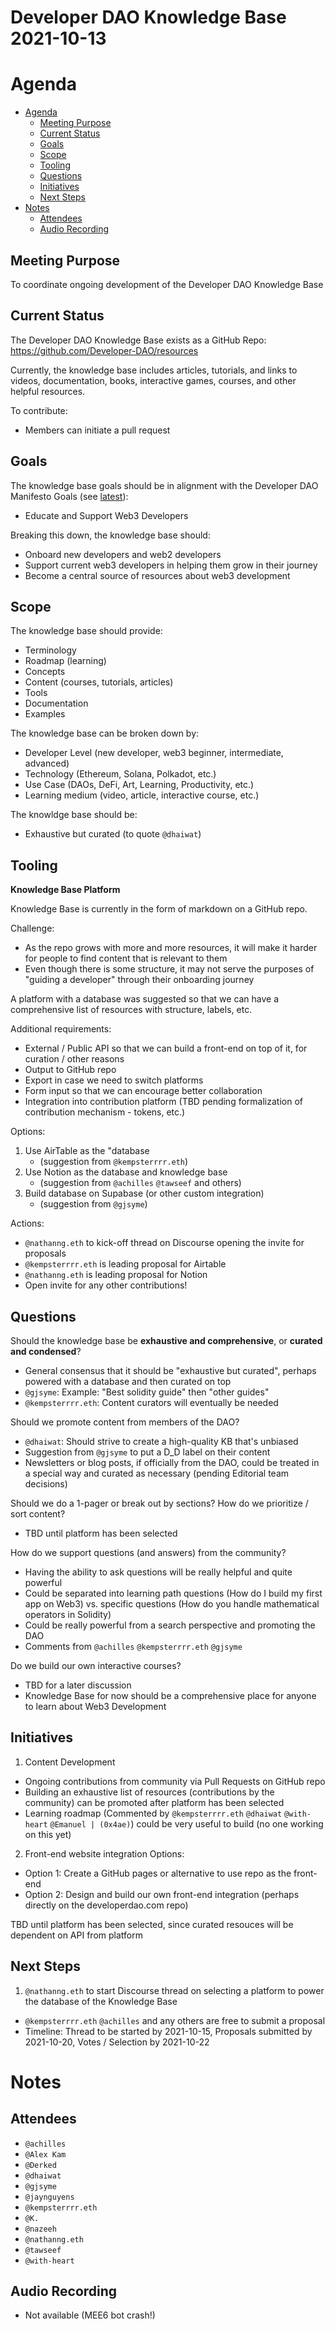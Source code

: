 <h1>Developer DAO Knowledge Base 2021-10-13</h1>

# Agenda
- [Agenda](#agenda)
  - [Meeting Purpose](#meeting-purpose)
  - [Current Status](#current-status)
  - [Goals](#goals)
  - [Scope](#scope)
  - [Tooling](#tooling)
  - [Questions](#questions)
  - [Initiatives](#initiatives)
  - [Next Steps](#next-steps)
- [Notes](#notes)
  - [Attendees](#attendees)
  - [Audio Recording](#audio-recording)


## Meeting Purpose
To coordinate ongoing development of the Developer DAO Knowledge Base

## Current Status
The Developer DAO Knowledge Base exists as a GitHub Repo: https://github.com/Developer-DAO/resources

Currently, the knowledge base includes articles, tutorials, and links to videos, documentation, books, interactive games, courses, and other helpful resources.

To contribute:
- Members can initiate a pull request

## Goals
The knowledge base goals should be in alignment with the Developer DAO Manifesto Goals (see [latest](https://github.com/Developer-DAO/community/blob/278f31196a029ae8dc7c9c55fbad6723cf8f7db2/dao-canvas-template.md#describe-the-daos-goals-as-explicitly-as-possible)):
- Educate and Support Web3 Developers

Breaking this down, the knowledge base should:
- Onboard new developers and web2 developers
- Support current web3 developers in helping them grow in their journey
- Become a central source of resources about web3 development

## Scope
The knowledge base should provide:
- Terminology
- Roadmap (learning)
- Concepts
- Content (courses, tutorials, articles)
- Tools
- Documentation
- Examples

The knowledge base can be broken down by:
- Developer Level (new developer, web3 beginner, intermediate, advanced)
- Technology (Ethereum, Solana, Polkadot, etc.)
- Use Case (DAOs, DeFi, Art, Learning, Productivity, etc.)
- Learning medium (video, article, interactive course, etc.)

The knowldge base should be:
- Exhaustive but curated (to quote `@dhaiwat`)

## Tooling
**Knowledge Base Platform**

Knowledge Base is currently in the form of markdown on a GitHub repo.

Challenge:
- As the repo grows with more and more resources, it will make it harder for people to find content that is relevant to them
- Even though there is some structure, it may not serve the purposes of "guiding a developer" through their onboarding journey

A platform with a database was suggested so that we can have a comprehensive list of resources with structure, labels, etc.

Additional requirements:
- External / Public API so that we can build a front-end on top of it, for curation / other reasons
- Output to GitHub repo
- Export in case we need to switch platforms
- Form input so that we can encourage better collaboration
- Integration into contribution platform (TBD pending formalization of contribution mechanism - tokens, etc.)

Options:
  1. Use AirTable as the "database
        - (suggestion from `@kempsterrrr.eth`) 
  2. Use Notion as the database and knowledge base
        - (suggestion from `@achilles` `@tawseef` and others)
  3. Build database on Supabase (or other custom integration)
        - (suggestion from `@gjsyme`)  

Actions:
- `@nathanng.eth` to kick-off thread on Discourse opening the invite for proposals
- `@kempsterrrr.eth` is leading proposal for Airtable
- `@nathanng.eth` is leading proposal for Notion
- Open invite for any other contributions!

## Questions
Should the knowledge base be **exhaustive and comprehensive**, or **curated and condensed**?
- General consensus that it should be "exhaustive but curated", perhaps powered with a database and then curated on top
- `@gjsyme`: Example: "Best solidity guide" then "other guides"
- `@kempsterrrr.eth`: Content curators will eventually be needed

Should we promote content from members of the DAO?
- `@dhaiwat`: Should strive to create a high-quality KB that's unbiased
- Suggestion from `@gjsyme` to put a D_D label on their content
- Newsletters or blog posts, if officially from the DAO, could be treated in a special way and curated as necessary (pending Editorial team decisions)

Should we do a 1-pager or break out by sections?
How do we prioritize / sort content?
- TBD until platform has been selected

How do we support questions (and answers) from the community?
- Having the ability to ask questions will be really helpful and quite powerful
- Could be separated into learning path questions (How do I build my first app on Web3) vs. specific questions (How do you handle mathematical operators in Solidity)
- Could be really powerful from a search perspective and promoting the DAO
- Comments from `@achilles` `@kempsterrrr.eth` `@gjsyme`

Do we build our own interactive courses?
- TBD for a later discussion
- Knowledge Base for now should be a comprehensive place for anyone to learn about Web3 Development

## Initiatives
1. Content Development
- Ongoing contributions from community via Pull Requests on GitHub repo
- Building an exhaustive list of resources (contributions by the community) can be promoted after platform has been selected
- Learning roadmap (Commented by `@kempsterrrr.eth` `@dhaiwat` `@with-heart` `@Emanuel | (0x4ae)`) could be very useful to build (no one working on this yet)

2. Front-end website integration
Options:
- Option 1: Create a GitHub pages or alternative to use repo as the front-end
- Option 2: Design and build our own front-end integration (perhaps directly on the developerdao.com repo)

TBD until platform has been selected, since curated resouces will be dependent on API from platform

## Next Steps
1. `@nathanng.eth` to start Discourse thread on selecting a platform to power the database of the Knowledge Base
- `@kempsterrrr.eth` `@achilles` and any others are free to submit a proposal
- Timeline: Thread to be started by 2021-10-15, Proposals submitted by 2021-10-20, Votes / Selection by 2021-10-22


# Notes

## Attendees
- `@achilles`
- `@Alex Kam`
- `@Derked`
- `@dhaiwat`
- `@gjsyme`
- `@jaynguyens`
- `@kempsterrrr.eth`
- `@K.`
- `@nazeeh`
- `@nathanng.eth`
- `@tawseef`
- `@with-heart`

## Audio Recording
- Not available (MEE6 bot crash!)